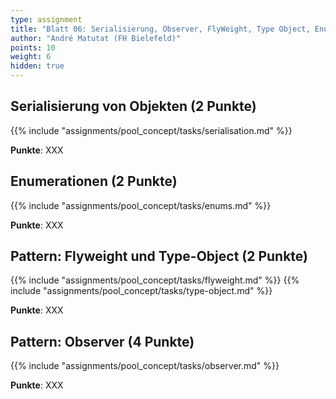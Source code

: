 ```yaml
---
type: assignment
title: "Blatt 06: Serialisierung, Observer, FlyWeight, Type Object, Enumerationen"
author: "André Matutat (FH Bielefeld)"
points: 10
weight: 6
hidden: true
---
```



## Serialisierung von Objekten (2 Punkte)

{{% include "assignments/pool_concept/tasks/serialisation.md" %}}

**Punkte**: XXX


## Enumerationen (2 Punkte)

{{% include "assignments/pool_concept/tasks/enums.md" %}}

**Punkte**: XXX


## Pattern: Flyweight und Type-Object (2 Punkte)

{{% include "assignments/pool_concept/tasks/flyweight.md" %}}
{{% include "assignments/pool_concept/tasks/type-object.md" %}}

**Punkte**: XXX


## Pattern: Observer (4 Punkte)

{{% include "assignments/pool_concept/tasks/observer.md" %}}

**Punkte**: XXX

